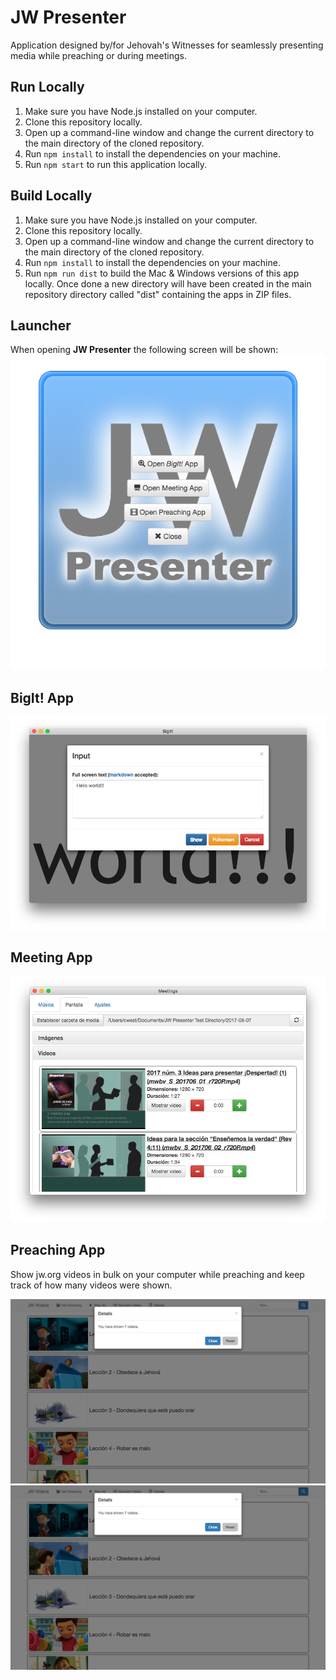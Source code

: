 # JW Presenter
Application designed by/for Jehovah's Witnesses for seamlessly presenting media while preaching or during meetings.

## Run Locally
1. Make sure you have Node.js installed on your computer.
1. Clone this repository locally.
1. Open up a command-line window and change the current directory to the main directory of the cloned repository.
1. Run `npm install` to install the dependencies on your machine.
1. Run `npm start` to run this application locally.

## Build Locally
1. Make sure you have Node.js installed on your computer.
1. Clone this repository locally.
1. Open up a command-line window and change the current directory to the main directory of the cloned repository.
1. Run `npm install` to install the dependencies on your machine.
1. Run `npm run dist` to build the Mac & Windows versions of this app locally.  Once done a new directory will have been created in the main repository directory called "dist" containing the apps in ZIP files.

## Launcher
When opening **JW Presenter** the following screen will be shown:
![Launcher](/assets/screenshots/launcher.png?raw=true "Launcher")

## BigIt! App
![BigIt!](/assets/screenshots/big-it.png?raw=true "BigIt!")

## Meeting App
![Meeting App - Display Tab in Controller](/assets/screenshots/display.png?raw=true "Meeting App - Display Tab in Controller")

## Preaching App
Show jw.org videos in bulk on your computer while preaching and keep track of how many videos were shown.

![Filter on "Jehova"](/assets/screenshots/details-7-videos.png?raw=true "Filter on Jehova")
![Showing the details](/assets/screenshots/details-7-videos.png?raw=true "Showing the details")
